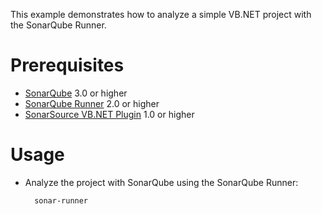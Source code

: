 This example demonstrates how to analyze a simple VB.NET project with the SonarQube Runner.

Prerequisites
=============
* [SonarQube](http://www.sonarsource.org/downloads/) 3.0 or higher
* [SonarQube Runner](http://docs.codehaus.org/x/N4KxDQ) 2.0 or higher
* [SonarSource VB.NET Plugin](http://www.sonarsource.com/products/plugins/languages/vbnet/) 1.0 or higher

Usage
=====
* Analyze the project with SonarQube using the SonarQube Runner:

        sonar-runner
